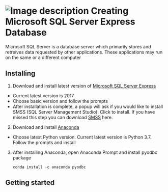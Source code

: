 # ![Image description](https://github.com/mjkoh/Creating-Database/blob/master/Pic/HomeServer.png) Creating Microsoft SQL Server Express Database

Microsoft SQL Server is a database server which primarily stores and retreives data requested by other applications. These applications may run on the same or a different computer

## Installing

1. Download and install latest version of [Microsoft SQL Server Express](https://www.microsoft.com/en-us/sql-server/sql-server-editions-express)
* Current latest version is 2017 
* Choose basic version and follow the prompts
* After installation is complete, a popup will ask if you would like to install SMSS (SQL Server Management Studio). Click to install. If you have missed this step you can download [SMSS](https://docs.microsoft.com/en-us/sql/ssms/download-sql-server-management-studio-ssms?redirectedfrom=MSDN&view=sql-server-ver15) here.

2. Download and install [Anaconda](https://www.anaconda.com/distribution/)
* Choose latest Python version. Current latest version is Python 3.7. Follow the prompts and install

3. After installing Anaconda, open Anaconda Prompt and install pyodbc package

	`conda install -c anaconda pyodbc`

## Getting started










